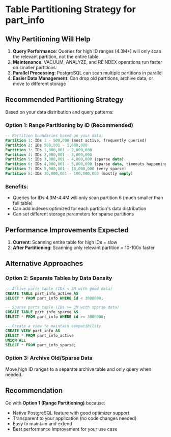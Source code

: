 # Table Partitioning Strategy for part_info

## Why Partitioning Will Help

1. **Query Performance**: Queries for high ID ranges (4.3M+) will only scan the relevant partition, not the entire table
2. **Maintenance**: VACUUM, ANALYZE, and REINDEX operations run faster on smaller partitions
3. **Parallel Processing**: PostgreSQL can scan multiple partitions in parallel
4. **Easier Data Management**: Can drop old partitions, archive data, or move to different storage

## Recommended Partitioning Strategy

Based on your data distribution and query patterns:

### Option 1: Range Partitioning by ID (Recommended)
```sql
-- Partition boundaries based on your data:
Partition 1: IDs 1 - 500,000 (most active, frequently queried)
Partition 2: IDs 500,001 - 1,000,000 
Partition 3: IDs 1,000,001 - 2,000,000
Partition 4: IDs 2,000,001 - 3,000,000
Partition 5: IDs 3,000,001 - 4,000,000 (sparse data)
Partition 6: IDs 4,000,001 - 5,000,000 (sparse data, timeouts happening here)
Partition 7: IDs 5,000,001 - 10,000,000 (very sparse)
Partition 8: IDs 10,000,001 - 100,000,000 (mostly empty)
```

### Benefits:
- Queries for IDs 4.3M-4.4M will only scan partition 6 (much smaller than full table)
- Can add indexes optimized for each partition's data distribution
- Can set different storage parameters for sparse partitions

## Performance Improvements Expected

1. **Current**: Scanning entire table for high IDs = slow
2. **After Partitioning**: Scanning only relevant partition = 10-100x faster

## Alternative Approaches

### Option 2: Separate Tables by Data Density
```sql
-- Active parts table (IDs < 3M with good data)
CREATE TABLE part_info_active AS 
SELECT * FROM part_info WHERE id < 3000000;

-- Sparse parts table (IDs >= 3M with sparse data)  
CREATE TABLE part_info_sparse AS
SELECT * FROM part_info WHERE id >= 3000000;

-- Create a view to maintain compatibility
CREATE VIEW part_info AS
SELECT * FROM part_info_active
UNION ALL
SELECT * FROM part_info_sparse;
```

### Option 3: Archive Old/Sparse Data
Move high ID ranges to a separate archive table and only query when needed.

## Recommendation

Go with **Option 1 (Range Partitioning)** because:
- Native PostgreSQL feature with good optimizer support
- Transparent to your application (no code changes needed)
- Easy to maintain and extend
- Best performance improvement for your use case